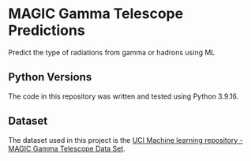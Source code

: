 # MAGIC Gamma Telescope Predictions
Predict the type of radiations from gamma or hadrons using ML

## Python Versions

The code in this repository was written and tested using Python 3.9.16. 


## Dataset

The dataset used in this project is the [UCI Machine learning repository -MAGIC Gamma Telescope Data Set](https://archive.ics.uci.edu/ml/datasets/magic+gamma+telescope).
